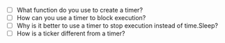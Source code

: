 - [ ] What function do you use to create a timer?
- [ ] How can you use a timer to block execution?
- [ ] Why is it better to use a timer to stop execution instead of time.Sleep?
- [ ] How is a ticker different from a timer?
